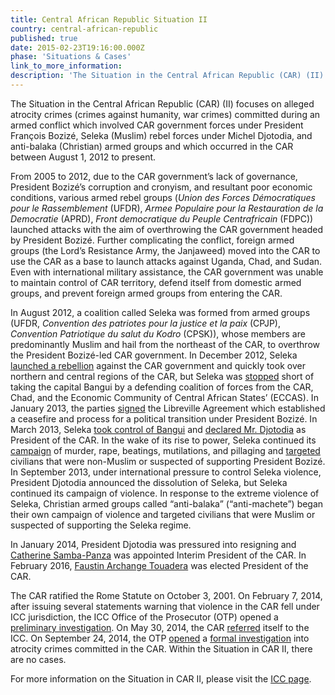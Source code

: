 ```yaml
---
title: Central African Republic Situation II
country: central-african-republic
published: true
date: 2015-02-23T19:16:00.000Z
phase: 'Situations & Cases'
link_to_more_information:
description: 'The Situation in the Central African Republic (CAR) (II) focuses on atrocity crimes (crimes against humanity, war crimes) committed during an armed conflict which involved CAR government forces under President François Bozizé, Seleka (Muslim) rebel forces under Michel Djotodia, and anti-balaka (Christian) armed groups. Within the Situation in CAR II, there are no cases, but the OTP is currently conducting a formal investigation.'
---
```



The Situation in the Central African Republic (CAR) (II) focuses on alleged atrocity crimes (crimes against humanity, war crimes) committed during an armed conflict which involved CAR government forces under President Fran&ccedil;ois Boziz&eacute;, Seleka (Muslim) rebel forces under Michel Djotodia, and anti-balaka (Christian) armed groups and which occurred in the CAR between August 1, 2012 to present. &nbsp;

From 2005 to 2012, due to the CAR government’s lack of governance, President Boziz&eacute;’s corruption and cronyism, and resultant poor economic conditions, various armed rebel groups (*Union des Forces D&eacute;mocratiques pour le Rassemblement* (UFDR), *Armee Populaire pour la Restauration de la Democratie* (APRD), *Front democratique du Peuple Centrafricain* (FDPC)) launched attacks with the aim of overthrowing the CAR government headed by President Boziz&eacute;. Further complicating the conflict, foreign armed groups (the Lord’s Resistance Army, the Janjaweed) moved into the CAR to use the CAR as a base to launch attacks against Uganda, Chad, and Sudan. Even with international military assistance, the CAR government was unable to maintain control of CAR territory, defend itself from domestic armed groups, and prevent foreign armed groups from entering the CAR.&nbsp;

In August 2012, a coalition called Seleka was formed from armed groups (UFDR, *Convention des patriotes pour la justice et la paix* (CPJP), *Convention Patriotique du salut du Kodro* (CPSK)), whose members are predominantly Muslim and hail from the northeast of the CAR, to overthrow the President Boziz&eacute;-led CAR government. In December 2012, Seleka [launched a rebellion](https://www.hrw.org/world-report/2014/country-chapters/central-african-republic) against the CAR government and quickly took over northern and central regions of the CAR, but Seleka was [stopped](http://www.nytimes.com/2013/01/03/world/africa/central-africa-on-the-brink-rebels-halt-their-advance.html)&nbsp;short of taking the capital Bangui by a defending coalition of forces from the CAR, Chad, and the Economic Community of Central African States’ (ECCAS). In January 2013, the parties [signed](http://www.nytimes.com/2013/01/12/world/africa/rebels-agree-to-cease-fire-in-central-african-republic.html) the Libreville Agreement which established a ceasefire and process for a political transition under President Boziz&eacute;. In March 2013, Seleka [took control of Bangui](http://www.nytimes.com/2013/03/25/world/africa/rebels-seize-capital-of-central-african-republic.html) and [declared Mr. Djotodia](https://www.brookings.edu/2013/04/06/what-future-for-the-central-african-republic/) as President of the CAR. In the wake of its rise to power, Seleka continued its [campaign](https://www.theguardian.com/world/2013/nov/22/central-african-republic-verge-of-genocide) of murder, rape, beatings, mutilations, and pillaging and [targeted](http://www.telegraph.co.uk/news/worldnews/africaandindianocean/centralafricanrepublic/10502752/Seleka-the-militia-terrorising-Central-African-Republics-Christian-population.html) civilians that were non-Muslim or suspected of supporting President Boziz&eacute;. In September 2013, under international pressure to control Seleka violence, President Djotodia announced the dissolution of Seleka, but Seleka continued its campaign of violence. In response to the extreme violence of Seleka, Christian armed groups called “anti-balaka” (“anti-machete”) began their own campaign of violence and targeted civilians that were Muslim or suspected of supporting the Seleka regime.

In January 2014, President Djotodia was pressured into resigning and [Catherine Samba-Panza](http://www.nytimes.com/2014/01/21/world/africa/un-body-set-to-appoint-a-monitor-for-central-african-republic.html) was appointed Interim President of the CAR. In February 2016, [Faustin Archange Touadera](http://www.nytimes.com/2016/02/22/world/africa/newly-elected-central-african-republic-leader-faces-hard-realities.html) was elected President of the CAR.

The CAR ratified the Rome Statute on October 3, 2001. On February 7, 2014, after issuing several statements warning that violence in the CAR fell under ICC jurisdiction, the ICC Office of the Prosecutor (OTP) opened a [preliminary investigation](https://www.icc-cpi.int/Pages/item.aspx?name=otp-statement-07-02-2014). On May 30, 2014, the CAR [referred](https://www.icc-cpi.int/iccdocs/otp/2014-05-30-CAR-referral.pdf) itself to the ICC. On September 24, 2014, the OTP [opened](https://www.icc-cpi.int/Pages/item.aspx?name=pr1043) a [formal investigation](https://www.icc-cpi.int/iccdocs/otp/Art_53_1_Report_CAR_II_24Sep14.pdf) into atrocity crimes committed in the CAR. Within the Situation in CAR II, there are no cases.

For more information on the Situation in CAR II, please visit the [ICC page](https://www.icc-cpi.int/carII).